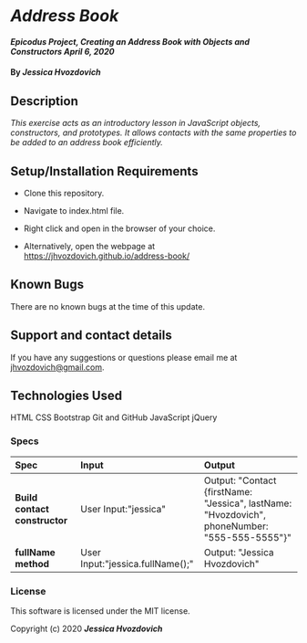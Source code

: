 # _Address Book_

#### _Epicodus Project, Creating an Address Book with Objects and Constructors April 6, 2020_

#### By _**Jessica Hvozdovich**_

## Description

_This exercise acts as an introductory lesson in JavaScript objects, constructors, and prototypes. It allows contacts with the same properties to be added to an address book efficiently._

## Setup/Installation Requirements

* Clone this repository.
* Navigate to index.html file.
* Right click and open in the browser of your choice.

* Alternatively, open the webpage at https://jhvozdovich.github.io/address-book/


## Known Bugs

There are no known bugs at the time of this update.

## Support and contact details

If you have any suggestions or questions please email me at jhvozdovich@gmail.com.

## Technologies Used

HTML
CSS
Bootstrap
Git and GitHub
JavaScript
jQuery

### Specs
| Spec | Input | Output |
| :------------- | :------------- | :------------- |
| **Build contact constructor** | User Input:"jessica" | Output: "Contact {firstName: "Jessica", lastName: "Hvozdovich", phoneNumber: "555-555-5555"}" |
| **fullName method** | User Input:"jessica.fullName();" | Output: "Jessica Hvozdovich" |


### License

This software is licensed under the MIT license.

Copyright (c) 2020 **_Jessica Hvozdovich_**